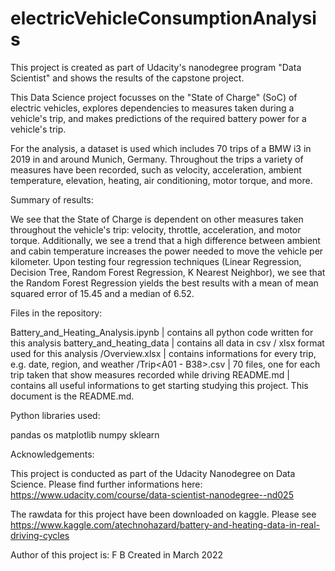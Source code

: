 # electricVehicleConsumptionAnalysis

This project is created as part of Udacity's nanodegree program "Data Scientist" and shows the results of the capstone project.

This Data Science project focusses on the "State of Charge" (SoC) of electric vehicles, explores dependencies to measures taken during 
a vehicle's trip, and makes predictions of the required battery power for a vehicle's trip.

For the analysis, a dataset is used which includes 70 trips of a BMW i3 in 2019 in and around Munich, Germany. Throughout the trips 
a variety of measures have been recorded, such as velocity, acceleration, ambient temperature, elevation, heating, air conditioning, 
motor torque, and more.


Summary of results:

We see that the State of Charge is dependent on other measures taken throughout the vehicle's trip: velocity, throttle, acceleration,
and motor torque. Additionally, we see a trend that a high difference between ambient and cabin temperature increases the power needed
to move the vehicle per kilometer.
Upon testing four regression techniques (Linear Regression, Decision Tree, Random Forest Regression, K Nearest Neighbor), we see that
the Random Forest Regression yields the best results with a mean of mean squared error of 15.45 and a median of 6.52.


Files in the repository:

Battery_and_Heating_Analysis.ipynb | contains all python code written for this analysis
battery_and_heating_data | contains all data in csv / xlsx format used for this analysis
     /Overview.xlsx | contains informations for every trip, e.g. date, region, and weather
     /Trip<A01 - B38>.csv | 70 files, one for each trip taken that show measures recorded while driving
README.md | contains all useful informations to get starting studying this project. This document is the README.md.


Python libraries used:

pandas
os
matplotlib
numpy
sklearn


Acknowledgements:

This project is conducted as part of the Udacity Nanodegree on Data Science. 
Please find further informations here: https://www.udacity.com/course/data-scientist-nanodegree--nd025

The rawdata for this project have been downloaded on kaggle. 
Please see https://www.kaggle.com/atechnohazard/battery-and-heating-data-in-real-driving-cycles

Author of this project is: F B 
Created in March 2022

